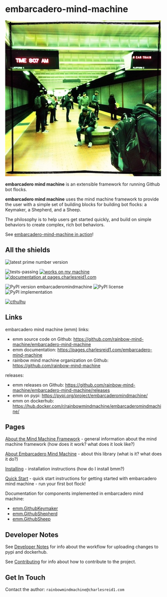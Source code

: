 # embarcadero-mind-machine

![subway](img/tiny1.jpg)

**embarcadero mind machine** is an extensible framework for running Github bot
flocks.

**embarcadero mind machine** uses the mind machine framework to provide the user
with a simple set of building blocks for building bot flocks: a Keymaker, a
Shepherd, and a Sheep.

The philosophy is to help users get started quickly, and build on simple
behaviors to create complex, rich bot behaviors.

See [embarcadero-mind-machine in action](https://github.com/rainbow-mind-machine/embarcadero-mind-machine/issues/1)!


## All the shields

![latest prime number version](https://img.shields.io/badge/latest--prime--number--version-23-blue.svg)

![tests-passing](https://img.shields.io/badge/tests-passing-green.svg)
[![works on my machine](https://img.shields.io/badge/works-on_my_machine-blue.svg)](https://img.shields.io/badge/works-on_my_machine-green.svg)
[![documentation at pages.charlesreid1.com](https://img.shields.io/website-up-down-green-red/https/pages.charlesreid1.com.svg)](https://pages.charlesreid1.com/embarcadero-mind-machine)

![PyPI version embarcaderomindmachine](https://badge.fury.io/py/embarcaderomindmachine.svg)
![PyPI license](https://img.shields.io/pypi/l/embarcaderomindmachine.svg)
![PyPI implementation](https://img.shields.io/pypi/implementation/embarcaderomindmachine.svg)

[![cthulhu](https://img.shields.io/badge/Ph'nglui%20mglw'nafh%20Cthulhu%20R'lyeh%20wgah'nagl%20fhtagn-m'latgh%20gnaiih%20Nyarlathotep%20geb%20Tsathoggua%20bug-blue.svg)](http://www.hplovecraft.com/writings/texts/fiction/cc.aspx)


## Links

embarcadero mind machine (emm) links:

* emm source code on Github: <https://github.com/rainbow-mind-machine/embarcadero-mind-machine>
* emm documentation: <https://pages.charlesreid1.com/embarcadero-mind-machine>
* rainbow mind machine organization on Github: <https://github.com/rainbow-mind-machine>

releases:

* emm releases on Github: <https://github.com/rainbow-mind-machine/embarcadero-mind-machine/releases>
* emm on pypi: <https://pypi.org/project/embarcaderomindmachine/>
* emm on dockerhub: <https://hub.docker.com/r/rainbowmindmachine/embarcaderomindmachine/>


## Pages

[About the Mind Machine Framework](mind-machine-docs/about.md) - general
information about the mind machine framework (how does it work? what does it
look like?)

[About Embarcadero Mind Machine](about.md) - about this library 
(what is it? what does it do?)

[Installing](installing.md) - installation instructions (how do I install bmm?)

[Quick Start](quickstart.md) - quick start instructions for getting started
with embarcadero mind machine - run your first bot flock!

Documentation for components implemented in embarcadero mind machine:

* [emm.GithubKeymaker](emm_keymaker.md)
* [emm.GithubShepherd](emm_shepherd.md)
* [emm.GithubSheep](emm_sheep.md)


## Developer Notes

See [Developer Notes](mind-machine-docs/dev.md) for info about the 
workflow for uploading changes to pypi and dockerhub.

See [Contributing](contributing.md) for info about 
how to contribute to the project.

## Get In Touch

Contact the author: `rainbowmindmachine@charlesreid1.com`

